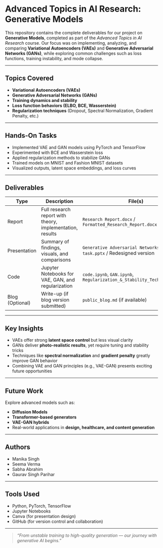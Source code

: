#  Advanced Topics in AI Research: Generative Models

This repository contains the complete deliverables for our project on **Generative Models**, completed as part of the _Advanced Topics in AI Research_ course. Our focus was on implementing, analyzing, and comparing **Variational Autoencoders (VAEs)** and **Generative Adversarial Networks (GANs)**, while exploring common challenges such as loss functions, training instability, and mode collapse.

---

##  Topics Covered

- **Variational Autoencoders (VAEs)**  
- **Generative Adversarial Networks (GANs)**  
- **Training dynamics and stability**  
- **Loss function behaviors (ELBO, BCE, Wasserstein)**  
- **Regularization techniques** (Dropout, Spectral Normalization, Gradient Penalty, etc.)

---

##  Hands-On Tasks

-  Implemented VAE and GAN models using PyTorch and TensorFlow  
-  Experimented with BCE and Wasserstein loss  
-  Applied regularization methods to stabilize GANs  
-  Trained models on MNIST and Fashion MNIST datasets  
-  Visualized outputs, latent space embeddings, and loss curves

---

##  Deliverables

| Type            | Description                                         | File(s)                                                                 |
|-----------------|-----------------------------------------------------|-------------------------------------------------------------------------|
|  Report        | Full research report with theory, implementation, results | `Research Report.docx` / `Formatted_Research_Report.docx`               |
|  Presentation | Summary of findings, visuals, and comparisons       | `Generative Adversarial Networks Ppt task.pptx` / Redesigned version    |
|  Code         | Jupyter Notebooks for VAE, GAN, and regularization  | `code.ipynb`, `GAN.ipynb`, `Regularization_&_Stability_Techniques.ipynb`|
|  Blog (Optional) | Write-up (if blog version submitted)              | `public_blog.md` (if available)                                         |

---

##  Key Insights

- VAEs offer strong **latent space control** but less visual clarity  
- GANs deliver **photo-realistic results**, yet require tuning and stability tricks  
- Techniques like **spectral normalization** and **gradient penalty** greatly improve GAN behavior  
- Combining VAE and GAN principles (e.g., VAE-GAN) presents exciting future opportunities

---

##  Future Work

Explore advanced models such as:
- **Diffusion Models**
- **Transformer-based generators**
- **VAE-GAN hybrids**
- Real-world applications in **design, healthcare, and content generation**

---

##  Authors

- Manika Singh  
- Seema Verma  
- Sabha Abrahim  
- Gaurav Singh Parihar

---

##  Tools Used

- Python, PyTorch, TensorFlow  
- Jupyter Notebooks  
- Canva (for presentation design)  
- GitHub (for version control and collaboration)

---

> _“From unstable training to high-quality generation — our journey with generative AI begins.”_


